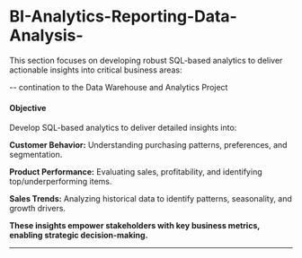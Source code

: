 # BI-Analytics-Reporting-Data-Analysis-
This section focuses on developing robust SQL-based analytics to deliver actionable insights into critical business areas:

-- contination to the Data Warehouse and Analytics Project

#### Objective

Develop SQL-based analytics to deliver detailed insights into:

**Customer Behavior:** Understanding purchasing patterns, preferences, and segmentation.

**Product Performance:** Evaluating sales, profitability, and identifying top/underperforming items.

**Sales Trends:** Analyzing historical data to identify patterns, seasonality, and growth drivers.


**These insights empower stakeholders with key business metrics, enabling strategic decision-making.**


----------------------------------------------------------------------------------------------------------------------------------------
